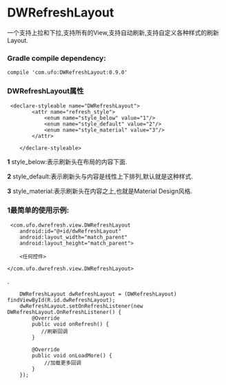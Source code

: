 # DWRefreshLayout
一个支持上拉和下拉,支持所有的View,支持自动刷新,支持自定义各种样式的刷新Layout.

### Gradle compile dependency:

	compile 'com.ufo:DWRefreshLayout:0.9.0'


### DWRefreshLayout属性

     <declare-styleable name="DWRefreshLayout">
            <attr name="refresh_style">
                <enum name="style_below" value="1"/>
                <enum name="style_default" value="2"/>
                <enum name="style_material" value="3"/>
            </attr>

        </declare-styleable>


**1** style_below:表示刷新头在布局的内容下面.

**2** style_default:表示刷新头与内容是线性上下排列,默认就是这种样式.

**3** style_material:表示刷新头在内容之上,也就是Material Design风格.

### 1最简单的使用示例:
	


	 <com.ufo.dwrefresh.view.DWRefreshLayout
        android:id="@+id/dwRefreshLayout"
        android:layout_width="match_parent"
        android:layout_height="match_parent">

        <任何控件>

    </com.ufo.dwrefresh.view.DWRefreshLayout>

.
	
        DWRefreshLayout dwRefreshLayout = (DWRefreshLayout) findViewById(R.id.dwRefreshLayout);
        dwRefreshLayout.setOnRefreshListener(new DWRefreshLayout.OnRefreshListener() {
            @Override
            public void onRefresh() {
               //刷新回调
            }

            @Override
            public void onLoadMore() {
                //加载更多回调
            }
        });